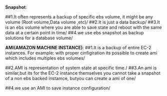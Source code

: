 **Snapshot**:

##1.It often represents a backup of specific ebs volume, it might be any volume (Root volume,Data volume ,etc)/
##2.It is just a data backup/
##3.It is an ebs volume where you are able to save state and reboot with the same data at a certain point in time/
##4.we use ebs snapshot as backup solutions for a database volume/


**AMI(AMAZON MACHINE INSTANCE)**:
##1.It is a backup of entire EC-2 instances. For example: with proper cinfigiration its possible to create ami
   which includes multiples ebs volumes/
   
##2.AMI is representation of system state at specific time./
##3.An ami is similar,but its for the EC-2 instance themselves you cannot take a snapshot of a non ebs backed instamce,
butyou can create a ami of one/

##4.we use an AMI to save instance configuration/
